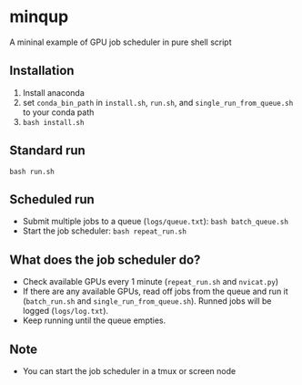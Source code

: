 # minqup
A mininal example of GPU job scheduler in pure shell script

## Installation
1. Install anaconda
2. set `conda_bin_path` in `install.sh`, `run.sh`, and `single_run_from_queue.sh` to your conda path
2. `bash install.sh`

## Standard run
`bash run.sh`

## Scheduled run
* Submit multiple jobs to a queue (`logs/queue.txt`): `bash batch_queue.sh`
* Start the job scheduler: `bash repeat_run.sh`

## What does the job scheduler do?
* Check available GPUs every 1 minute (`repeat_run.sh` and `nvicat.py`)
* If there are any available GPUs, read off jobs from the queue and run it (`batch_run.sh` and `single_run_from_queue.sh`). Runned jobs will be logged (`logs/log.txt`).
* Keep running until the queue empties.

## Note
* You can start the job scheduler in a tmux or screen node